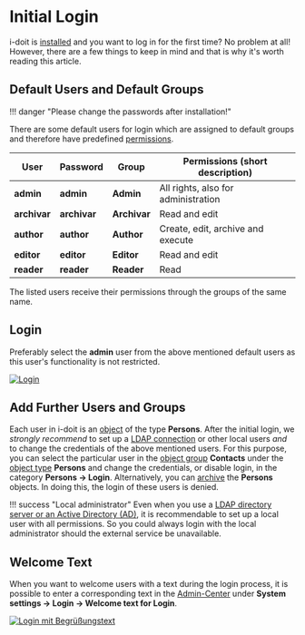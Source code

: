 # Initial Login

i-doit is [installed](../installation/index.md) and you want to log in for the first time? No problem at all! However, there are a few things to keep in mind and that is why it's worth reading this article.

## Default Users and Default Groups

!!! danger "Please change the passwords after installation!"

There are some default users for login which are assigned to default groups and therefore have predefined [permissions](./../efficient-documentation/rights-management/index.md).

| User | Password | Group | Permissions (short description) |
| --- | --- | --- | --- |
| **admin** | **admin** | **Admin** | All rights, also for administration |
| **archivar** | **archivar** | **Archivar** | Read and edit |
| **author** | **author** | **Author** | Create, edit, archive and execute |
| **editor** | **editor** | **Editor** | Read and edit |
| **reader** | **reader** | **Reader** | Read |

The listed users receive their permissions through the groups of the same name.

## Login

Preferably select the **admin** user from the above mentioned default users as this user's functionality is not restricted.

[![Login](../assets/images/en/basics/initial-login/1-il.png)](../assets/images/en/basics/initial-login/1-il.png)

## Add Further Users and Groups

Each user in i-doit is an [object](structure-of-the-it-documentation.md) of the type **Persons**. After the initial login, we _strongly recommend_ to set up a [LDAP connection](../user-authentication-and-management/ldap-directory/index.md) or other local users _and_ to change the credentials of the above mentioned users. For this purpose, you can select the particular user in the [object group](structure-of-the-it-documentation.md) **Contacts** under the [object type](structure-of-the-it-documentation.md) **Persons** and change the credentials, or disable login, in the category **Persons → Login**. Alternatively, you can [archive](life-and-documentation-cycle.md) the **Persons** objects. In doing this, the login of these users is denied.

!!! success "Local administrator"
    Even when you use a [LDAP directory server or an Active Directory (AD)](../user-authentication-and-management/ldap-directory/index.md), it is recommendable to set up a local user with all permissions. So you could always login with the local administrator should the external service be unavailable.

## Welcome Text

When you want to welcome users with a text during the login process, it is possible to enter a corresponding text in the [Admin-Center](../system-administration/admin-center.md) under **System settings → Login → Welcome text for Login**.

[![Login mit Begrüßungstext](../assets/images/en/basics/initial-login/2-il.png)](../assets/images/en/basics/initial-login/2-il.png)
